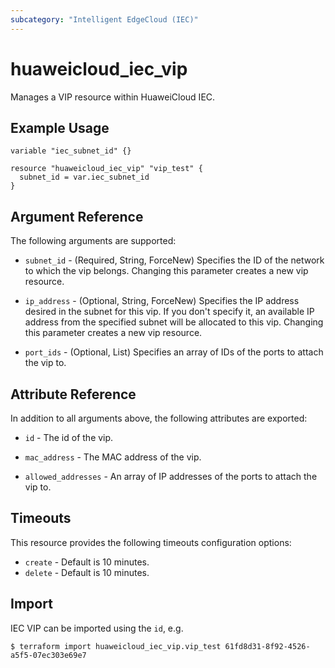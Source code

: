 ```yaml
---
subcategory: "Intelligent EdgeCloud (IEC)"
---
```


# huaweicloud_iec_vip

Manages a VIP resource within HuaweiCloud IEC.

## Example Usage

```hcl
variable "iec_subnet_id" {}

resource "huaweicloud_iec_vip" "vip_test" {
  subnet_id = var.iec_subnet_id
}
```

## Argument Reference

The following arguments are supported:

* `subnet_id` - (Required, String, ForceNew) Specifies the ID of the network to which the vip belongs.
  Changing this parameter creates a new vip resource.

* `ip_address` - (Optional, String, ForceNew) Specifies the IP address desired in the subnet for this vip.
  If you don't specify it, an available IP address from the specified subnet will be allocated to this vip.
  Changing this parameter creates a new vip resource.

* `port_ids` - (Optional, List) Specifies an array of IDs of the ports to attach the vip to.

## Attribute Reference

In addition to all arguments above, the following attributes are exported:

* `id` - The id of the vip.

* `mac_address` - The MAC address of the vip.

* `allowed_addresses` - An array of IP addresses of the ports to attach the vip to.

## Timeouts

This resource provides the following timeouts configuration options:

* `create` - Default is 10 minutes.
* `delete` - Default is 10 minutes.

## Import

IEC VIP can be imported using the `id`, e.g.

```
$ terraform import huaweicloud_iec_vip.vip_test 61fd8d31-8f92-4526-a5f5-07ec303e69e7
```
